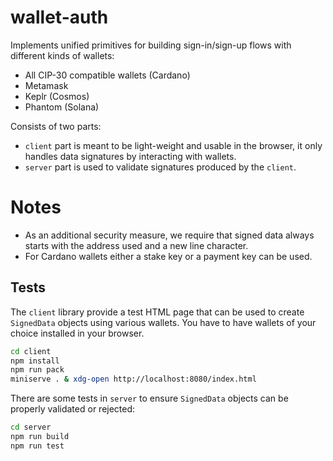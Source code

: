 # wallet-auth

Implements unified primitives for building sign-in/sign-up flows
with different kinds of wallets:

- All CIP-30 compatible wallets (Cardano)
- Metamask
- Keplr (Cosmos)
- Phantom (Solana)

Consists of two parts:

- `client` part is meant to be light-weight and usable in the browser,
it only handles data signatures by interacting with wallets.
- `server` part is used to validate signatures produced by the `client`.

# Notes

* As an additional security measure, we require that signed data always starts with the address used and a new line character.
* For Cardano wallets either a stake key or a payment key can be used.

## Tests

The `client` library provide a test HTML page that can be used to create `SignedData` objects
using various wallets.
You have to have wallets of your choice installed in your browser.

```bash
cd client
npm install
npm run pack
miniserve . & xdg-open http://localhost:8080/index.html
```

There are some tests in `server` to ensure `SignedData` objects can be properly validated or rejected:

```bash
cd server
npm run build
npm run test
```
